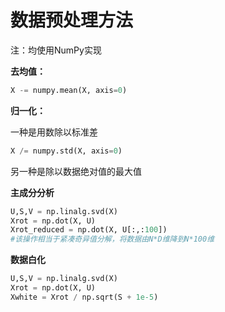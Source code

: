 # 数据预处理方法

注：均使用NumPy实现

**去均值：**

```python
X -= numpy.mean(X, axis=0)
```

**归一化：**

一种是用数除以标准差

```python
X /= numpy.std(X, axis=0)
```

另一种是除以数据绝对值的最大值

**主成分分析**

```python
U,S,V = np.linalg.svd(X)
Xrot = np.dot(X, U)
Xrot_reduced = np.dot(X, U[:,:100]) 
#该操作相当于紧凑奇异值分解，将数据由N*D维降到N*100维
```

**数据白化**

```python
U,S,V = np.linalg.svd(X)
Xrot = np.dot(X, U)
Xwhite = Xrot / np.sqrt(S + 1e-5)
```

